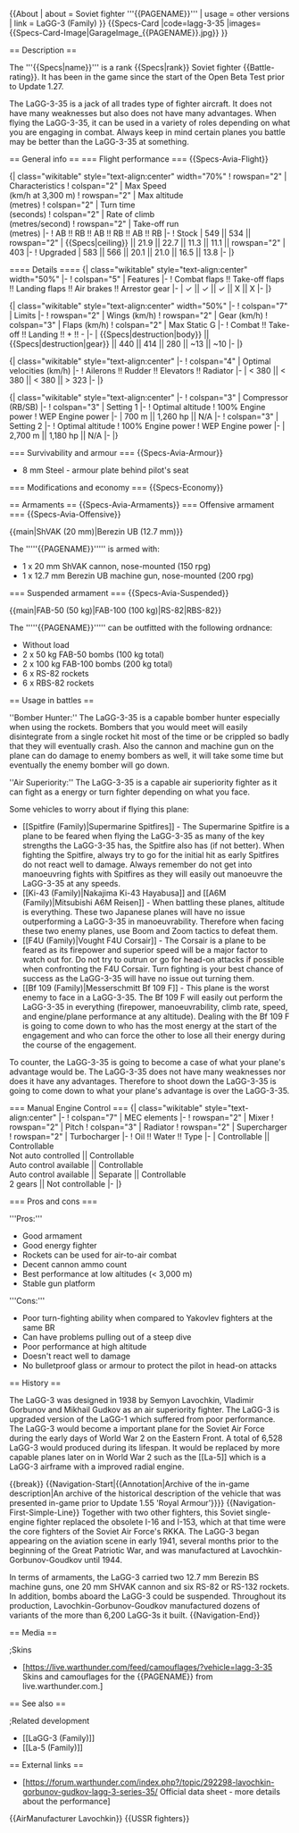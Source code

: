 {{About
| about = Soviet fighter '''{{PAGENAME}}'''
| usage = other versions
| link = LaGG-3 (Family)
}}
{{Specs-Card
|code=lagg-3-35
|images={{Specs-Card-Image|GarageImage_{{PAGENAME}}.jpg}}
}}

== Description ==

<!-- ''In the description, the first part should be about the history of and the creation and combat usage of the aircraft, as well as its key features. In the second part, tell the reader about the aircraft in the game. Insert a screenshot of the vehicle, so that if the novice player does not remember the vehicle by name, he will immediately understand what kind of vehicle the article is talking about.'' -->

The '''{{Specs|name}}''' is a rank {{Specs|rank}} Soviet fighter {{Battle-rating}}. It has been in the game since the start of the Open Beta Test prior to Update 1.27.

The LaGG-3-35 is a jack of all trades type of fighter aircraft. It does not have many weaknesses but also does not have many advantages. When flying the LaGG-3-35, it can be used in a variety of roles depending on what you are engaging in combat. Always keep in mind certain planes you battle may be better than the LaGG-3-35 at something.

== General info ==
=== Flight performance ===
{{Specs-Avia-Flight}}

<!--''Describe how the aircraft behaves in the air. Speed, manoeuvrability, acceleration and allowable loads - these are the most important characteristics of the vehicle.''-->

{| class="wikitable" style="text-align:center" width="70%"
! rowspan="2" | Characteristics
! colspan="2" | Max Speed<br>(km/h at 3,300 m)
! rowspan="2" | Max altitude<br>(metres)
! colspan="2" | Turn time<br>(seconds)
! colspan="2" | Rate of climb<br>(metres/second)
! rowspan="2" | Take-off run<br>(metres)
|-
! AB !! RB !! AB !! RB !! AB !! RB
|-
! Stock
| 549 || 534 || rowspan="2" | {{Specs|ceiling}} || 21.9 || 22.7 || 11.3 || 11.1 || rowspan="2" | 403
|-
! Upgraded
| 583 || 566 || 20.1 || 21.0 || 16.5 || 13.8
|-
|}

==== Details ====
{| class="wikitable" style="text-align:center" width="50%"
|-
! colspan="5" | Features
|-
! Combat flaps !! Take-off flaps !! Landing flaps !! Air brakes !! Arrestor gear
|-
| ✓ || ✓ || ✓ || X || X <!-- ✓ -->
|-
|}

{| class="wikitable" style="text-align:center" width="50%"
|-
! colspan="7" | Limits
|-
! rowspan="2" | Wings (km/h)
! rowspan="2" | Gear (km/h)
! colspan="3" | Flaps (km/h)
! colspan="2" | Max Static G
|-
! Combat !! Take-off !! Landing !! + !! -
|-
| {{Specs|destruction|body}} || {{Specs|destruction|gear}} || 440 || 414 || 280 || ~13 || ~10
|-
|}

{| class="wikitable" style="text-align:center"
|-
! colspan="4" | Optimal velocities (km/h)
|-
! Ailerons !! Rudder !! Elevators !! Radiator
|-
| < 380 || < 380 || < 380 || > 323
|-
|}

{| class="wikitable" style="text-align:center"
|-
! colspan="3" | Compressor (RB/SB)
|-
! colspan="3" | Setting 1
|-
! Optimal altitude
! 100% Engine power
! WEP Engine power
|-
| 700 m || 1,260 hp || N/A
|-
! colspan="3" | Setting 2
|-
! Optimal altitude
! 100% Engine power
! WEP Engine power
|-
| 2,700 m || 1,180 hp || N/A
|-
|}

=== Survivability and armour ===
{{Specs-Avia-Armour}}

<!-- ''Examine the survivability of the aircraft. Note how vulnerable the structure is and how secure the pilot is, whether the fuel tanks are armoured, etc. Describe the armour, if there is any, and also mention the vulnerability of other critical aircraft systems.'' -->

- 8 mm Steel - armour plate behind pilot's seat

=== Modifications and economy ===
{{Specs-Economy}}

== Armaments ==
{{Specs-Avia-Armaments}}
=== Offensive armament ===
{{Specs-Avia-Offensive}}

<!-- ''Describe the offensive armament of the aircraft, if any. Describe how effective the cannons and machine guns are in a battle, and also what belts or drums are better to use. If there is no offensive weaponry, delete this subsection.'' -->

{{main|ShVAK (20 mm)|Berezin UB (12.7 mm)}}

The '''''{{PAGENAME}}''''' is armed with:

- 1 x 20 mm ShVAK cannon, nose-mounted (150 rpg)
- 1 x 12.7 mm Berezin UB machine gun, nose-mounted (200 rpg)

=== Suspended armament ===
{{Specs-Avia-Suspended}}

<!-- ''Describe the aircraft's suspended armament: additional cannons under the wings, bombs, rockets and torpedoes. This section is especially important for bombers and attackers. If there is no suspended weaponry remove this subsection.'' -->

{{main|FAB-50 (50 kg)|FAB-100 (100 kg)|RS-82|RBS-82}}

The '''''{{PAGENAME}}''''' can be outfitted with the following ordnance:

- Without load
- 2 x 50 kg FAB-50 bombs (100 kg total)
- 2 x 100 kg FAB-100 bombs (200 kg total)
- 6 x RS-82 rockets
- 6 x RBS-82 rockets

== Usage in battles ==

<!-- ''Describe the tactics of playing in the aircraft, the features of using aircraft in a team and advice on tactics. Refrain from creating a "guide" - do not impose a single point of view, but instead, give the reader food for thought. Examine the most dangerous enemies and give recommendations on fighting them. If necessary, note the specifics of the game in different modes (AB, RB, SB).'' -->

''Bomber Hunter:'' The LaGG-3-35 is a capable bomber hunter especially when using the rockets. Bombers that you would meet will easily disintegrate from a single rocket hit most of the time or be crippled so badly that they will eventually crash. Also the cannon and machine gun on the plane can do damage to enemy bombers as well, it will take some time but eventually the enemy bomber will go down.

''Air Superiority:'' The LaGG-3-35 is a capable air superiority fighter as it can fight as a energy or turn fighter depending on what you face.

Some vehicles to worry about if flying this plane:

- [[Spitfire (Family)|Supermarine Spitfires]] - The Supermarine Spitfire is a plane to be feared when flying the LaGG-3-35 as many of the key strengths the LaGG-3-35 has, the Spitfire also has (if not better). When fighting the Spitfire, always try to go for the initial hit as early Spitfires do not react well to damage. Always remember do not get into manoeuvring fights with Spitfires as they will easily out manoeuvre the LaGG-3-35 at any speeds.
- [[Ki-43 (Family)|Nakajima Ki-43 Hayabusa]] and [[A6M (Family)|Mitsubishi A6M Reisen]] - When battling these planes, altitude is everything. These two Japanese planes will have no issue outperforming a LaGG-3-35 in manoeuvrability. Therefore when facing these two enemy planes, use Boom and Zoom tactics to defeat them.
- [[F4U (Family)|Vought F4U Corsair]] - The Corsair is a plane to be feared as its firepower and superior speed will be a major factor to watch out for. Do not try to outrun or go for head-on attacks if possible when confronting the F4U Corsair. Turn fighting is your best chance of success as the LaGG-3-35 will have no issue out turning them.
- [[Bf 109 (Family)|Messerschmitt Bf 109 F]] - This plane is the worst enemy to face in a LaGG-3-35. The Bf 109 F will easily out perform the LaGG-3-35 in everything (firepower, manoeuvrability, climb rate, speed, and engine/plane performance at any altitude). Dealing with the Bf 109 F is going to come down to who has the most energy at the start of the engagement and who can force the other to lose all their energy during the course of the engagement.

To counter, the LaGG-3-35 is going to become a case of what your plane's advantage would be. The LaGG-3-35 does not have many weaknesses nor does it have any advantages. Therefore to shoot down the LaGG-3-35 is going to come down to what your plane's advantage is over the LaGG-3-35.

=== Manual Engine Control ===
{| class="wikitable" style="text-align:center"
|-
! colspan="7" | MEC elements
|-
! rowspan="2" | Mixer
! rowspan="2" | Pitch
! colspan="3" | Radiator
! rowspan="2" | Supercharger
! rowspan="2" | Turbocharger
|-
! Oil !! Water !! Type
|-
| Controllable || Controllable<br>Not auto controlled || Controllable<br>Auto control available || Controllable<br>Auto control available || Separate || Controllable<br>2 gears || Not controllable
|-
|}

=== Pros and cons ===

<!-- ''Summarise and briefly evaluate the vehicle in terms of its characteristics and combat effectiveness. Mark its pros and cons in the bulleted list. Try not to use more than 6 points for each of the characteristics. Avoid using categorical definitions such as "bad", "good" and the like - use substitutions with softer forms such as "inadequate" and "effective".'' -->

'''Pros:'''

- Good armament
- Good energy fighter
- Rockets can be used for air-to-air combat
- Decent cannon ammo count
- Best performance at low altitudes (< 3,000 m)
- Stable gun platform

'''Cons:'''

- Poor turn-fighting ability when compared to Yakovlev fighters at the same BR
- Can have problems pulling out of a steep dive
- Poor performance at high altitude
- Doesn't react well to damage
- No bulletproof glass or armour to protect the pilot in head-on attacks

== History ==

<!-- ''Describe the history of the creation and combat usage of the aircraft in more detail than in the introduction. If the historical reference turns out to be too long, take it to a separate article, taking a link to the article about the vehicle and adding a block "/History" (example: <nowiki>https://wiki.warthunder.com/(Vehicle-name)/History</nowiki>) and add a link to it here using the <code>main</code> template. Be sure to reference text and sources by using <code><nowiki><ref></ref></nowiki></code>, as well as adding them at the end of the article with <code><nowiki><references /></nowiki></code>. This section may also include the vehicle's dev blog entry (if applicable) and the in-game encyclopedia description (under <code><nowiki>=== In-game description ===</nowiki></code>, also if applicable).'' -->

The LaGG-3 was designed in 1938 by Semyon Lavochkin, Vladimir Gorbunov and Mikhail Gudkov as an air superiority fighter. The LaGG-3 is upgraded version of the LaGG-1 which suffered from poor performance. The LaGG-3 would become a important plane for the Soviet Air Force during the early days of World War 2 on the Eastern Front. A total of 6,528 LaGG-3 would produced during its lifespan. It would be replaced by more capable planes later on in World War 2 such as the [[La-5]] which is a LaGG-3 airframe with a improved radial engine.

{{break}}
{{Navigation-Start|{{Annotation|Archive of the in-game description|An archive of the historical description of the vehicle that was presented in-game prior to Update 1.55 'Royal Armour'}}}}
{{Navigation-First-Simple-Line}}
Together with two other fighters, this Soviet single-engine fighter replaced the obsolete I-16 and I-153, which at that time were the core fighters of the Soviet Air Force's RKKA. The LaGG-3 began appearing on the aviation scene in early 1941, several months prior to the beginning of the Great Patriotic War, and was manufactured at Lavochkin-Gorbunov-Goudkov until 1944.

In terms of armaments, the LaGG-3 carried two 12.7 mm Berezin BS machine guns, one 20 mm SHVAK cannon and six RS-82 or RS-132 rockets. In addition, bombs aboard the LaGG-3 could be suspended. Throughout its production, Lavochkin-Gorbunov-Goudkov manufactured dozens of variants of the more than 6,200 LaGG-3s it built.
{{Navigation-End}}

== Media ==

<!-- ''Excellent additions to the article would be video guides, screenshots from the game, and photos.'' -->

;Skins

- [https://live.warthunder.com/feed/camouflages/?vehicle=lagg-3-35 Skins and camouflages for the {{PAGENAME}} from live.warthunder.com.]

== See also ==

<!-- ''Links to the articles on the War Thunder Wiki that you think will be useful for the reader, for example:''
* ''reference to the series of the aircraft;''
* ''links to approximate analogues of other nations and research trees.'' -->

;Related development

- [[LaGG-3 (Family)]]
- [[La-5 (Family)]]

== External links ==

<!--''Paste links to sources and external resources, such as:''
* ''topic on the official game forum;''
* ''other literature.''-->

- [https://forum.warthunder.com/index.php?/topic/292298-lavochkin-gorbunov-gudkov-lagg-3-series-35/ Official data sheet - more details about the performance]

{{AirManufacturer Lavochkin}}
{{USSR fighters}}
